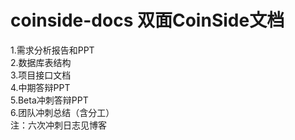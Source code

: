 # coinside-docs 双面CoinSide文档 <br>
1.需求分析报告和PPT<br>
2.数据库表结构<br>
3.项目接口文档<br>
4.中期答辩PPT<br>
5.Beta冲刺答辩PPT<br>
6.团队冲刺总结（含分工）<br>
注：六次冲刺日志见博客
